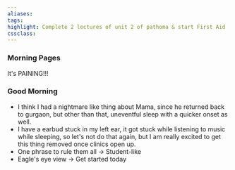 ```yaml
---
aliases:  
tags:
highlight: Complete 2 lectures of unit 2 of pathoma & start First Aid
cssclass:
---
```

### Morning Pages
It's PAINING!!!
### Good Morning
- I think I had a nightmare like thing about Mama, since he returned back to gurgaon, but other than that, uneventful sleep with a quicker onset as well.
- I have a earbud stuck in my left ear, it got stuck while listening to music while sleeping, so let's not do that again, but I am really excited to get this thing removed once clinics open up.
- One phrase to rule them all → Student-like
- Eagle's eye view → Get started today





